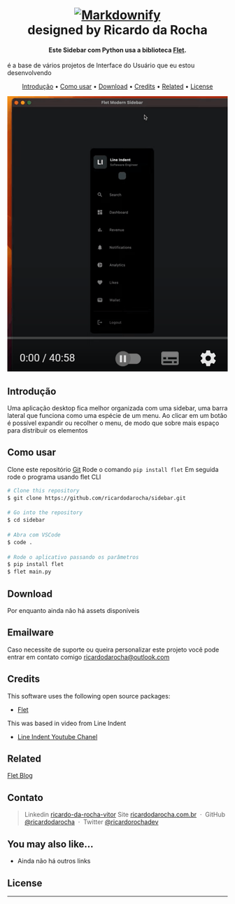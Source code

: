 
<h1 align="center">
  <br>
  <a href="http://www.ricardodarocha.com.br"><img src="https://icons.iconarchive.com/icons/ph03nyx/super-mario/256/Retro-Coin-icon.png" alt="Markdownify" width="200"></a>
  <br>
  designed by Ricardo da Rocha
  <br>
</h1>

<h4 align="center">
Este Sidebar com Python usa a biblioteca <a href="https://flet.dev/" target="_blank">Flet</a>.</h4> é a base de vários projetos de Interface do Usuário que eu estou desenvolvendo 

<p align="center">
</p>

<p align="center">
  <a href="#introdução">Introdução</a> •
  <a href="#como-usar">Como usar</a> •
  <a href="#download">Download</a> •
  <a href="#credits">Credits</a> •
  <a href="#related">Related</a> •
  <a href="#license">License</a>
</p>

<p align="center">
<img src="https://github.com/ricardodarocha/sidebar/blob/master/img/sidebar.gif">
</p>

## Introdução

Uma aplicação desktop fica melhor organizada com uma sidebar, uma barra lateral que funciona como uma espécie de um menu. Ao clicar em um botão é possível expandir ou recolher o menu, de modo que sobre mais espaço para distribuir os elementos

## Como usar

Clone este repositório [Git](https://github.com/ricardodarocha/sidebar.git) 
Rode o comando `pip install flet`
Em seguida rode o programa usando flet CLI

```bash
# Clone this repository
$ git clone https://github.com/ricardodarocha/sidebar.git

# Go into the repository
$ cd sidebar

# Abra com VSCode
$ code .

# Rode o aplicativo passando os parâmetros
$ pip install flet
$ flet main.py
```

## Download

Por enquanto ainda não há assets disponíveis

## Emailware

Caso necessite de suporte ou queira personalizar este projeto você pode entrar em contato comigo <ricardodarocha@outlook.com> 

## Credits

This software uses the following open source packages:

- [Flet](flet.dev)

This was based in video from Line Indent
- [Line Indent Youtube Chanel](https://www.youtube.com/watch?v=lu1obAGKxmE)

## Related

[Flet Blog](https://flet.dev/blog)

## Contato

> Linkedin [ricardo-da-rocha-vitor](https://www.linkedin.com/in/ricardo-da-rocha-vitor-a0983932/)
> Site [ricardodarocha.com.br](https://www.ricardodarocha.com.br) &nbsp;&middot;&nbsp;
> GitHub [@ricardodarocha](https://github.com/ricardodarocha) &nbsp;&middot;&nbsp;
> Twitter [@ricardorochadev](https://twitter.com/ricardorochadev)


## You may also like...

- Ainda não há outros links

## License



---


